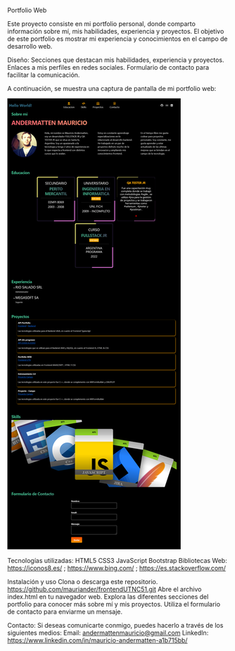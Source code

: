 Portfolio Web

Este proyecto consiste en mi portfolio personal, donde comparto información sobre mí, mis habilidades, experiencia y proyectos. El objetivo de este portfolio es mostrar mi experiencia y conocimientos en el campo de desarrollo web.

Diseño:
Secciones que destacan mis habilidades, experiencia y proyectos.
Enlaces a mis perfiles en redes sociales.
Formulario de contacto para facilitar la comunicación.


A continuación, se muestra una captura de pantalla de mi portfolio web:


![Alt text](img/Screenshot%202023-05-26%20at%2000-19-16%20Mauricio%20Andermatten.png)


Tecnologías utilizadas:
HTML5
CSS3
JavaScript
Bootstrap 
Bibliotecas Web: https://iconos8.es/ ; https://www.bing.com/ ; https://es.stackoverflow.com/

Instalación y uso
Clona o descarga este repositorio.
https://github.com/mauriander/frontendUTNC51.git
Abre el archivo index.html en tu navegador web.
Explora las diferentes secciones del portfolio para conocer más sobre mí y mis proyectos.
Utiliza el formulario de contacto para enviarme un mensaje.


Contacto:
Si deseas comunicarte conmigo, puedes hacerlo a través de los siguientes medios:
Email: andermattenmauricio@gmail.com
LinkedIn: https://www.linkedin.com/in/mauricio-andermatten-a1b715bb/
